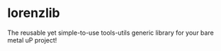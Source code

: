 # lorenzlib
The reusable yet simple-to-use tools-utils generic library for your bare metal uP project!

